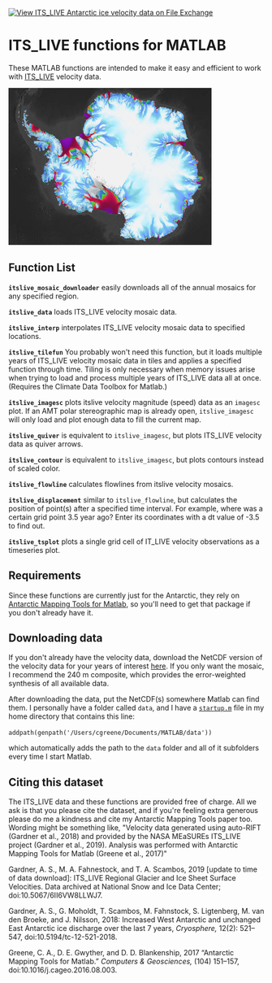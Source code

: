 [![View ITS_LIVE Antarctic ice velocity data on File Exchange](https://www.mathworks.com/matlabcentral/images/matlab-file-exchange.svg)](https://www.mathworks.com/matlabcentral/fileexchange/72701-its_live-antarctic-ice-velocity-data)

# ITS_LIVE functions for MATLAB 
These MATLAB functions are intended to make it easy and efficient to work with [ITS_LIVE](https://its-live.jpl.nasa.gov/) velocity data. 

![ITS_LIVE](itslive_velmap.jpg)

## Function List 
**`itslive_mosaic_downloader`** easily downloads all of the annual mosaics for any specified region. 

**`itslive_data`** loads ITS_LIVE velocity mosaic data.

**`itslive_interp`** interpolates ITS_LIVE velocity mosaic data to specified locations. 

**`itslive_tilefun`** You probably won't need this function, but it loads multiple years of ITS\_LIVE velocity mosaic data in tiles and applies a specified function through time. Tiling is only necessary when memory issues arise when trying to load and process multiple years of ITS\_LIVE data all at once. (Requires the Climate Data Toolbox for Matlab.)

**`itslive_imagesc`** plots itslive velocity magnitude (speed) data as an `imagesc` plot. If an AMT polar stereographic map is already open, `itslive_imagesc` will only load and plot enough data to fill the current map. 

**`itslive_quiver`** is equivalent to `itslive_imagesc`, but plots ITS_LIVE velocity data as quiver arrows. 

**`itslive_contour`** is equivalent to `itslive_imagesc`, but plots contours instead of scaled color. 

**`itslive_flowline`** calculates flowlines from itslive velocity mosaics. 

**`itslive_displacement`** similar to `itslive_flowline`, but calculates the position of point(s) after a specified time interval. For example, where was a certain grid point 3.5 year ago? Enter its coordinates with a dt value of -3.5 to find out. 

**`itslive_tsplot`** plots a single grid cell of IT_LIVE velocity observations as a timeseries plot. 

## Requirements 
Since these functions are currently just for the Antarctic, they rely on [Antarctic Mapping Tools for Matlab](http://www.mathworks.com/matlabcentral/fileexchange/47638), so you'll need to get that package if you don't already have it. 

## Downloading data
If you don't already have the velocity data, download the NetCDF version of the velocity data for your years of interest [here](https://nsidc.org/apps/itslive). If you only want the mosaic, I recommend the 240 m composite, which provides the error-weighted synthesis of all available data. 

After downloading the data, put the NetCDF(s) somewhere Matlab can find them. I personally have a folder called `data`, and I have a [`startup.m`](https://www.mathworks.com/help/matlab/ref/startup.html) file in my home directory that contains this line:

`addpath(genpath('/Users/cgreene/Documents/MATLAB/data'))` 

which automatically adds the path to the `data` folder and all of it subfolders every time I start Matlab. 

## Citing this dataset 
The ITS\_LIVE data and these functions are provided free of charge. All we ask is that you please cite the dataset, and if you're feeling extra generous please do me a kindness and cite my Antarctic Mapping Tools paper too. Wording might be something like, "Velocity data generated using auto-RIFT (Gardner et al., 2018) and provided by the NASA MEaSUREs ITS\_LIVE project (Gardner et al., 2019). Analysis was performed with Antarctic Mapping Tools for Matlab (Greene et al., 2017)"

Gardner, A. S., M. A. Fahnestock, and T. A. Scambos, 2019 [update to time of data download]: ITS\_LIVE Regional Glacier and Ice Sheet Surface Velocities. Data archived at National Snow and Ice Data Center; doi:10.5067/6II6VW8LLWJ7.

Gardner, A. S., G. Moholdt, T. Scambos, M. Fahnstock, S. Ligtenberg, M. van den Broeke, and J. Nilsson, 2018: Increased West Antarctic and unchanged East Antarctic ice discharge over the last 7 years, _Cryosphere,_ 12(2): 521–547, doi:10.5194/tc-12-521-2018.

Greene, C. A., D. E. Gwyther, and D. D. Blankenship, 2017 “Antarctic Mapping Tools for Matlab.” _Computers & Geosciences,_ (104) 151–157, doi:10.1016/j.cageo.2016.08.003.
